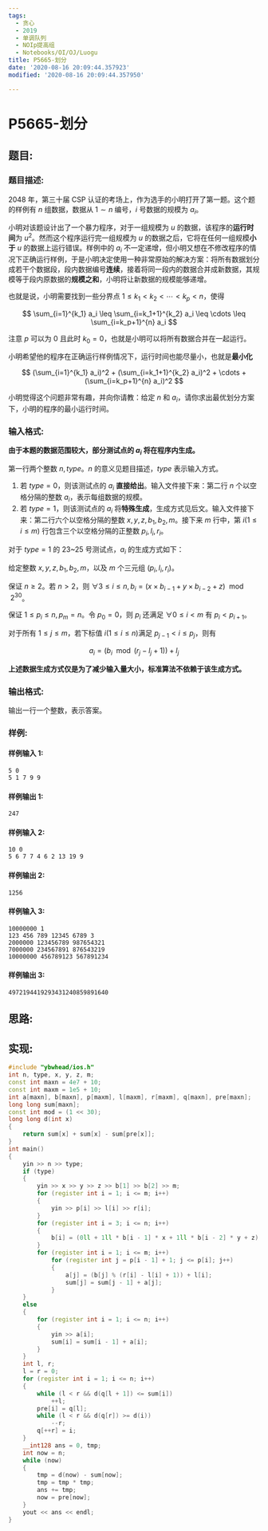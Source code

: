 ```yaml
---
tags:
  - 贪心
  - 2019
  - 单调队列
  - NOIp提高组
  - Notebooks/OI/OJ/Luogu
title: P5665-划分
date: '2020-08-16 20:09:44.357923'
modified: '2020-08-16 20:09:44.357950'

---
```


# P5665-划分

## 题目:

### 题目描述:

2048 年，第三十届 CSP 认证的考场上，作为选手的小明打开了第一题。这个题的样例有 $n$ 组数据，数据从 $1 \sim n$ 编号，$i$ 号数据的规模为 $a_i$。

小明对该题设计出了一个暴力程序，对于一组规模为 $u$ 的数据，该程序的**运行时间**为 $u^2$。然而这个程序运行完一组规模为 $u$ 的数据之后，它将在任何一组规模**小于** $u$ 的数据上运行错误。样例中的 $a_i$ 不一定递增，但小明又想在不修改程序的情况下正确运行样例，于是小明决定使用一种非常原始的解决方案：将所有数据划分成若干个数据段，段内数据编号**连续**，接着将同一段内的数据合并成新数据，其规模等于段内原数据的**规模之和**，小明将让新数据的规模能够递增。

也就是说，小明需要找到一些分界点 $1 \leq k_1 \lt k_2 \lt \cdots \lt k_p \lt n$，使得

$$ \sum_{i=1}^{k_1} a_i \leq \sum_{i=k_1+1}^{k_2} a_i \leq \cdots \leq \sum_{i=k_p+1}^{n} a_i $$

注意 $p$ 可以为 $0$ 且此时 $k_0 = 0$，也就是小明可以将所有数据合并在一起运行。

小明希望他的程序在正确运行样例情况下，运行时间也能尽量小，也就是**最小化**

$$ (\sum_{i=1}^{k_1} a_i)^2 + (\sum_{i=k_1+1}^{k_2} a_i)^2 + \cdots + (\sum_{i=k_p+1}^{n} a_i)^2 $$

小明觉得这个问题非常有趣，并向你请教：给定 $n$ 和 $a_i$，请你求出最优划分方案下，小明的程序的最小运行时间。

### 输入格式:

**由于本题的数据范围较大，部分测试点的 $a_i$ 将在程序内生成。**

第一行两个整数 $n, type$。$n$ 的意义见题目描述，$type$ 表示输入方式。

1. 若 $type = 0$，则该测试点的 $a_i$ **直接给出**。输入文件接下来：第二行 $n$ 个以空格分隔的整数 $a_i$，表示每组数据的规模。
2. 若 $type = 1$，则该测试点的 $a_i$ 将**特殊生成**，生成方式见后文。输入文件接下来：第二行六个以空格分隔的整数 $x, y, z, b_1, b_2, m$。接下来 $m$ 行中，第 $i (1 \leq i \leq m)$ 行包含三个以空格分隔的正整数 $p_i, l_i, r_i$。

对于 $type = 1$ 的 23~25 号测试点，$a_i$ 的生成方式如下：

给定整数 $x, y, z, b_1, b_2, m$，以及 $m$ 个三元组 $(p_i, l_i, r_i)$。

保证 $n \geq 2$。若 $n \gt 2$，则 $\forall 3 \leq i \leq n, b_i = (x \times b_{i−1} + y \times b_{i−2} + z) \mod 2^{30}$。

保证 $1 \leq p_i \leq n, p_m = n$。令 $p_0 = 0$，则 $p_i$ 还满足 $\forall 0 \leq i \lt m$ 有 $p_i \lt p_{i+1}$。

对于所有 $1 \leq j \leq m$，若下标值 $i (1 \leq i \leq n)$满足 $p_{j−1} \lt i \leq p_j$，则有

$$a_i = \left(b_i \mod \left( r_j − l_j + 1 \right) \right) + l_j$$

**上述数据生成方式仅是为了减少输入量大小，标准算法不依赖于该生成方式。**

### 输出格式:

输出一行一个整数，表示答案。

### 样例:

#### 样例输入 1:

```
5 0
5 1 7 9 9
```

#### 样例输出 1:

```
247
```

#### 样例输入 2:

```
10 0
5 6 7 7 4 6 2 13 19 9
```

#### 样例输出 2:

```
1256
```

#### 样例输入 3:

```
10000000 1
123 456 789 12345 6789 3
2000000 123456789 987654321
7000000 234567891 876543219
10000000 456789123 567891234
```

#### 样例输出 3:

```
4972194419293431240859891640
```

## 思路:

## 实现:

```cpp
#include "ybwhead/ios.h"
int n, type, x, y, z, m;
const int maxn = 4e7 + 10;
const int maxm = 1e5 + 10;
int a[maxn], b[maxn], p[maxm], l[maxm], r[maxm], q[maxn], pre[maxn];
long long sum[maxn];
const int mod = (1 << 30);
long long d(int x)
{
    return sum[x] + sum[x] - sum[pre[x]];
}
int main()
{
    yin >> n >> type;
    if (type)
    {
        yin >> x >> y >> z >> b[1] >> b[2] >> m;
        for (register int i = 1; i <= m; i++)
        {
            yin >> p[i] >> l[i] >> r[i];
        }
        for (register int i = 3; i <= n; i++)
        {
            b[i] = (0ll + 1ll * b[i - 1] * x + 1ll * b[i - 2] * y + z) % mod;
        }
        for (register int i = 1; i <= m; i++)
            for (register int j = p[i - 1] + 1; j <= p[i]; j++)
            {
                a[j] = (b[j] % (r[i] - l[i] + 1)) + l[i];
                sum[j] = sum[j - 1] + a[j];
            }
    }
    else
    {
        for (register int i = 1; i <= n; i++)
        {
            yin >> a[i];
            sum[i] = sum[i - 1] + a[i];
        }
    }
    int l, r;
    l = r = 0;
    for (register int i = 1; i <= n; i++)
    {
        while (l < r && d(q[l + 1]) <= sum[i])
            ++l;
        pre[i] = q[l];
        while (l < r && d(q[r]) >= d(i))
            --r;
        q[++r] = i;
    }
    __int128 ans = 0, tmp;
    int now = n;
    while (now)
    {
        tmp = d(now) - sum[now];
        tmp = tmp * tmp;
        ans += tmp;
        now = pre[now];
    }
    yout << ans << endl;
}
```
